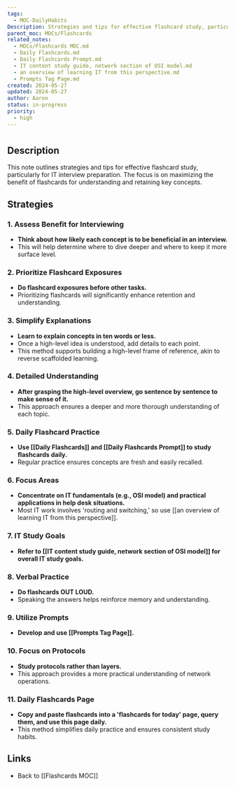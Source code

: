 ```yaml
---
tags:
  - MOC-DailyHabits
Description: Strategies and tips for effective flashcard study, particularly for IT interview preparation.
parent_moc: MOCs/Flashcards
related_notes:
  - MOCs/Flashcards MOC.md
  - Daily Flashcards.md
  - Daily Flashcards Prompt.md
  - IT content study guide, network section of OSI model.md
  - an overview of learning IT from this perspective.md
  - Prompts Tag Page.md
created: 2024-05-27
updated: 2024-05-27
author: Aaron
status: in-progress
priority:
  - high
---
```


# 

## Description
This note outlines strategies and tips for effective flashcard study, particularly for IT interview preparation. The focus is on maximizing the benefit of flashcards for understanding and retaining key concepts.

## Strategies

### 1. Assess Benefit for Interviewing
- **Think about how likely each concept is to be beneficial in an interview.**
- This will help determine where to dive deeper and where to keep it more surface level.

### 2. Prioritize Flashcard Exposures
- **Do flashcard exposures before other tasks.**
- Prioritizing flashcards will significantly enhance retention and understanding.

### 3. Simplify Explanations
- **Learn to explain concepts in ten words or less.**
- Once a high-level idea is understood, add details to each point.
- This method supports building a high-level frame of reference, akin to reverse scaffolded learning.

### 4. Detailed Understanding
- **After grasping the high-level overview, go sentence by sentence to make sense of it.**
- This approach ensures a deeper and more thorough understanding of each topic.

### 5. Daily Flashcard Practice
- **Use [[Daily Flashcards]] and [[Daily Flashcards Prompt]] to study flashcards daily.**
- Regular practice ensures concepts are fresh and easily recalled.

### 6. Focus Areas
- **Concentrate on IT fundamentals (e.g., OSI model) and practical applications in help desk situations.**
- Most IT work involves 'routing and switching,' so use [[an overview of learning IT from this perspective]].

### 7. IT Study Goals
- **Refer to [[IT content study guide, network section of OSI model]] for overall IT study goals.**

### 8. Verbal Practice
- **Do flashcards OUT LOUD.**
- Speaking the answers helps reinforce memory and understanding.

### 9. Utilize Prompts
- **Develop and use [[Prompts Tag Page]].**

### 10. Focus on Protocols
- **Study protocols rather than layers.**
- This approach provides a more practical understanding of network operations.

### 11. Daily Flashcards Page
- **Copy and paste flashcards into a 'flashcards for today' page, query them, and use this page daily.**
- This method simplifies daily practice and ensures consistent study habits.

## Links
- Back to [[Flashcards MOC]]
